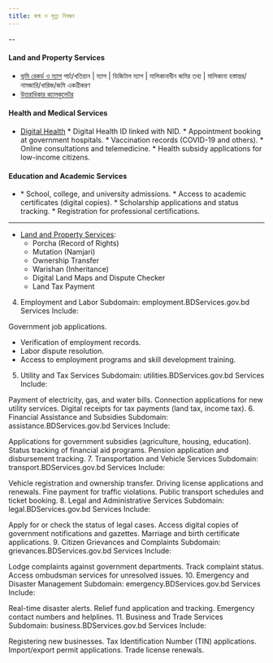 ```yaml
--- 
title: জন্ম ও মৃত্যু নিবন্ধন
---
```

--
<section class="homepage_links">
    <h4 class="mb-2">Land and Property Services</h4>
    <ul class="list-unstyled">
        <li>
            <a href="#">ভূমি রেকর্ড ও ম্যাপ</a>
            <span class="d-block fs-6">পর্চা/খতিয়ান | ম্যাপ | ডিজিটাল ম্যাপ | মালিকানাধীন জমির তথ্য | মালিকানা হস্তান্তর/নামজারি/খারিজ/জমি একত্রীকরণ<span>
        </li>
        <li>
            <a href="#">উত্তরাধিকার ক্যালকুলেটর</a>
        </li>
    </ul>
</section>

<section class="homepage_links">
    <h4 class="mb-2">Health and Medical Services</h4>
    <ul class="list-unstyled">
        <li>
            <a href="#">Digital Health</a>
            <span class="d-block fs-6">
    * Digital Health ID linked with NID.
    * Appointment booking at government hospitals.
    * Vaccination records (COVID-19 and others).
    * Online consultations and telemedicine.
    * Health subsidy applications for low-income citizens.
    <span>
        </li>
    </ul>
</section>
<section class="homepage_links">
    <h4 class="mb-2">Education and Academic Services</h4>
    <ul class="list-unstyled">
        <li>
* School, college, and university admissions.
* Access to academic certificates (digital copies).
* Scholarship applications and status tracking.
* Registration for professional certifications.
        </li>
    </ul>
</section>


---------
* [Land and Property Services](land):
    * Porcha (Record of Rights)
    * Mutation (Namjari)
    * Ownership Transfer
    * Warishan (Inheritance)
    * Digital Land Maps and Dispute Checker
    * Land Tax Payment


4. Employment and Labor
Subdomain: employment.BDServices.gov.bd
Services Include:

Government job applications.
* Verification of employment records.
* Labor dispute resolution.
* Access to employment programs and skill development training.
5. Utility and Tax Services
Subdomain: utilities.BDServices.gov.bd
Services Include:

Payment of electricity, gas, and water bills.
Connection applications for new utility services.
Digital receipts for tax payments (land tax, income tax).
6. Financial Assistance and Subsidies
Subdomain: assistance.BDServices.gov.bd
Services Include:

Applications for government subsidies (agriculture, housing, education).
Status tracking of financial aid programs.
Pension application and disbursement tracking.
7. Transportation and Vehicle Services
Subdomain: transport.BDServices.gov.bd
Services Include:

Vehicle registration and ownership transfer.
Driving license applications and renewals.
Fine payment for traffic violations.
Public transport schedules and ticket booking.
8. Legal and Administrative Services
Subdomain: legal.BDServices.gov.bd
Services Include:

Apply for or check the status of legal cases.
Access digital copies of government notifications and gazettes.
Marriage and birth certificate applications.
9. Citizen Grievances and Complaints
Subdomain: grievances.BDServices.gov.bd
Services Include:

Lodge complaints against government departments.
Track complaint status.
Access ombudsman services for unresolved issues.
10. Emergency and Disaster Management
Subdomain: emergency.BDServices.gov.bd
Services Include:

Real-time disaster alerts.
Relief fund application and tracking.
Emergency contact numbers and helplines.
11. Business and Trade Services
Subdomain: business.BDServices.gov.bd
Services Include:

Registering new businesses.
Tax Identification Number (TIN) applications.
Import/export permit applications.
Trade license renewals.